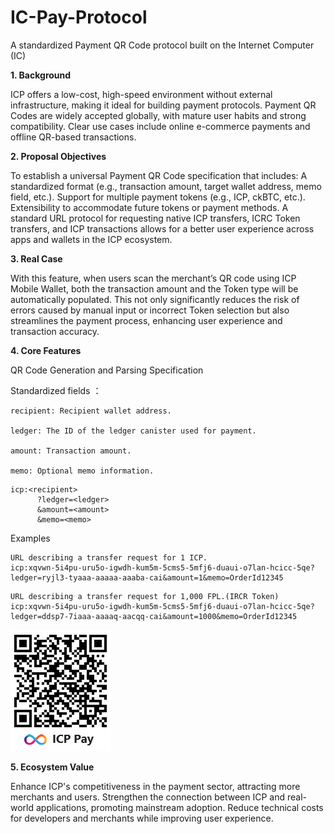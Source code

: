 # IC-Pay-Protocol
A standardized Payment QR Code protocol built on the Internet Computer (IC)

**1. Background**
   
ICP offers a low-cost, high-speed environment without external infrastructure, making it ideal for building payment protocols.
Payment QR Codes are widely accepted globally, with mature user habits and strong compatibility.
Clear use cases include online e-commerce payments and offline QR-based transactions.

**2. Proposal Objectives**
   
To establish a universal Payment QR Code specification that includes:
A standardized format (e.g., transaction amount, target wallet address, memo field, etc.).
Support for multiple payment tokens (e.g., ICP, ckBTC, etc.).
Extensibility to accommodate future tokens or payment methods.
A standard URL protocol for requesting native ICP transfers, ICRC Token transfers, and ICP transactions allows for a better user experience across apps and wallets in the ICP ecosystem.

**3. Real Case**

With this feature, when users scan the merchant’s QR code using ICP Mobile Wallet, both the transaction amount and the Token type will be automatically populated. This not only significantly reduces the risk of errors caused by manual input or incorrect Token selection but also streamlines the payment process, enhancing user experience and transaction accuracy.

**4. Core Features**
   
QR Code Generation and Parsing Specification

Standardized fields ：
```
recipient: Recipient wallet address.

ledger: The ID of the ledger canister used for payment.

amount: Transaction amount.

memo: Optional memo information.
```

```vb.net
icp:<recipient>
      ?ledger=<ledger>
      &amount=<amount>
      &memo=<memo>
```

Examples
```vb.net
URL describing a transfer request for 1 ICP.
icp:xqvwn-5i4pu-uru5o-igwdh-kum5m-5cms5-5mfj6-duaui-o7lan-hcicc-5qe?ledger=ryjl3-tyaaa-aaaaa-aaaba-cai&amount=1&memo=OrderId12345
```

```vb.net
URL describing a transfer request for 1,000 FPL.(IRCR Token)
icp:xqvwn-5i4pu-uru5o-igwdh-kum5m-5cms5-5mfj6-duaui-o7lan-hcicc-5qe?ledger=ddsp7-7iaaa-aaaaq-aacqq-cai&amount=1000&memo=OrderId12345
```

![本地图片](https://github.com/LEEKOHCHING/ICP-Pay-Protocol/blob/main/icppay.png)

**5. Ecosystem Value**
   
Enhance ICP's competitiveness in the payment sector, attracting more merchants and users.
Strengthen the connection between ICP and real-world applications, promoting mainstream adoption.
Reduce technical costs for developers and merchants while improving user experience.



